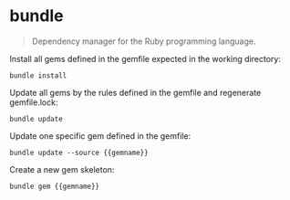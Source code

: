 bundle
======

> Dependency manager for the Ruby programming language.

Install all gems defined in the gemfile expected in the working directory:

    bundle install

Update all gems by the rules defined in the gemfile and regenerate gemfile.lock:

    bundle update

Update one specific gem defined in the gemfile:

    bundle update --source {{gemname}}

Create a new gem skeleton:

    bundle gem {{gemname}}

